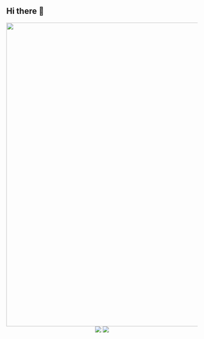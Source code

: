 ## Hi there 👋
<div align="center">
  <img width="800px" src="(https://github.com/user-attachments/assets/9d1bb302-8a62-412d-929f-fe6cbde11812)"
 />
  <img src="https://github-readme-stats.vercel.app/api?username=seongbeom&show_icons=true&theme=radical" />
  <img src="https://github-readme-stats.vercel.app/api/top-langs/?username=j-nary&layout=compact" />
</div>
<!--
**seongbeom-kr/seongbeom-kr** is a ✨ _special_ ✨ repository because its `README.md` (this file) appears on your GitHub profile.

Here are some ideas to get you started:

- 🔭 I’m currently working on ...
- 🌱 I’m currently learning ...
- 👯 I’m looking to collaborate on ...
- 🤔 I’m looking for help with ...
- 💬 Ask me about ...
- 📫 How to reach me: ...
- 😄 Pronouns: ...
- ⚡ Fun fact: ...
-->
